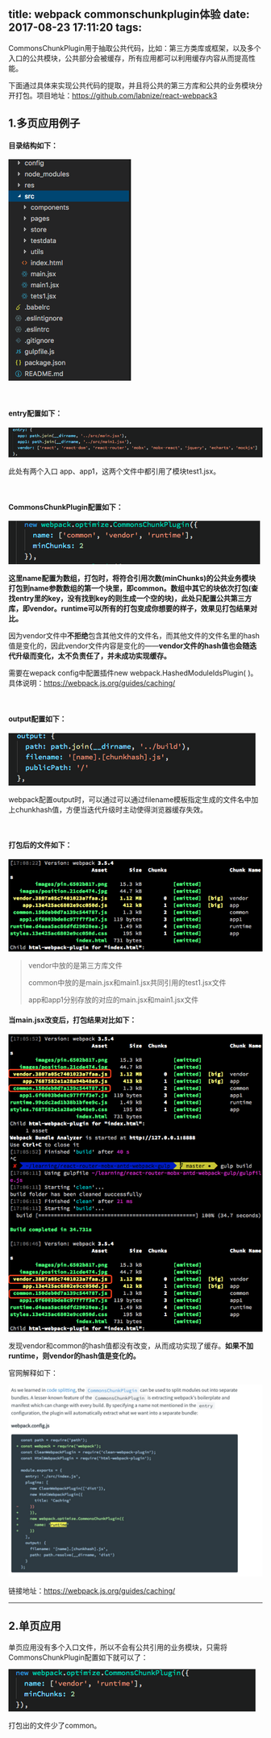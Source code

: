 title: webpack commonschunkplugin体验
date: 2017-08-23 17:11:20
tags:
---

CommonsChunkPlugin用于抽取公共代码，比如：第三方类库或框架，以及多个入口的公共模块，公共部分会被缓存，所有应用都可以利用缓存内容从而提高性能。

下面通过具体来实现公共代码的提取，并且将公共的第三方库和公共的业务模块分开打包。项目地址：https://github.com/labnize/react-webpack3

## 1.多页应用例子

#### 目录结构如下：

![comchunkplugin1](/img/comchunkplugin1.png)

​          



#### entry配置如下：

![comchunkplugin2](/img/comchunkplugin2.png)

此处有两个入口 app、app1，这两个文件中都引用了模块test1.jsx。

​          

#### CommonsChunkPlugin配置如下：

![comchunkplugin3](/img/comchunkplugin3.png)

**这里name配置为数组，打包时，将符合引用次数(minChunks)的公共业务模块打包到name参数数组的第一个块里，即common。数组中其它的块依次打包(查找entry里的key，没有找到key的则生成一个空的块)，此处只配置公共第三方库，即vendor。runtime可以所有的打包变成你想要的样子，效果见打包结果对比。**

 因为vendor文件中**不拒绝**包含其他文件的文件名，而其他文件的文件名里的hash值是变化的，因此vendor文件内容是变化的——**vendor文件的hash值也会随迭代升级而变化，太不负责任了，并未成功实现缓存。**

需要在wepack config中配置插件new webpack.HashedModuleIdsPlugin( )。具体说明：https://webpack.js.org/guides/caching/         

​          



#### output配置如下：

![comchunkplugin5](/img/comchunkplugin6.png)

webpack配置output时，可以通过可以通过filename模板指定生成的文件名中加上chunkhash值，方便当迭代升级时主动使得浏览器缓存失效。

​          



#### 打包后的文件如下：

![comchunkplugin4](/img/comchunkplugin4.png)

> vendor中放的是第三方库文件
>
> common中放的是main.jsx和main1.jsx共同引用的test1.jsx文件
>
> app和app1分别存放的对应的main.jsx和main1.jsx文件

#### 当main.jsx改变后，打包结果对比如下：

![comchunkplugin5](/img/comchunkplugin5.png)

发现vendor和common的hash值都没有改变，从而成功实现了缓存。**如果不加runtime，则vendor的hash值是变化的。**

官网解释如下：

![comchunkplugin8](/img/comchunkplugin8.png)

链接地址：https://webpack.js.org/guides/caching/

___

## 2.单页应用

单页应用没有多个入口文件，所以不会有公共引用的业务模块，只需将CommonsChunkPlugin配置如下就可以了：

![comchunkplugin7](/img/comchunkplugin7.png)

打包出的文件少了common。